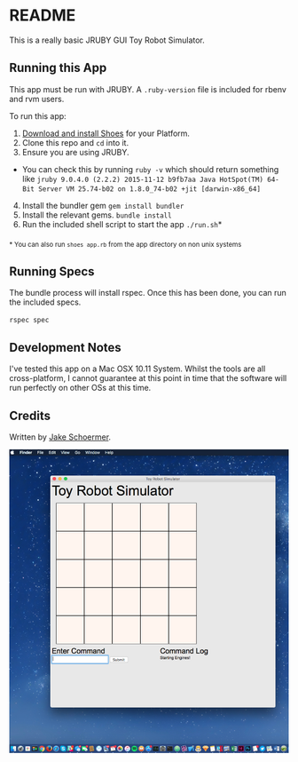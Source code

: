 # README
This is a really basic JRUBY GUI Toy Robot Simulator.

## Running this App
This app must be run with JRUBY. A `.ruby-version` file is included for rbenv and rvm users.

To run this app:

1. [Download and install Shoes](http://shoesrb.com/downloads/) for your Platform.
2. Clone this repo and `cd` into it.
3. Ensure you are using JRUBY.
  * You can check this by running `ruby -v` which should return something like `jruby 9.0.4.0 (2.2.2) 2015-11-12 b9fb7aa Java HotSpot(TM) 64-Bit Server VM 25.74-b02 on 1.8.0_74-b02 +jit [darwin-x86_64]`
4. Install the bundler gem `gem install bundler`
5. Install the relevant gems. `bundle install`
6. Run the included shell script to start the app `./run.sh`\*

<sub>\* You can also run `shoes app.rb` from the app directory on non unix systems</sub>

## Running Specs
The bundle process will install rspec. Once this has been done, you can run the included specs.

`rspec spec`

## Development Notes

I've tested this app on a Mac OSX 10.11 System. Whilst the tools are all cross-platform, I cannot guarantee at this point in time that the software will run perfectly on other OSs at this time.

## Credits

Written by [Jake Schoermer](mailto:hello@jakeschoermer.me).


![](/assets/screenshot.png) 
